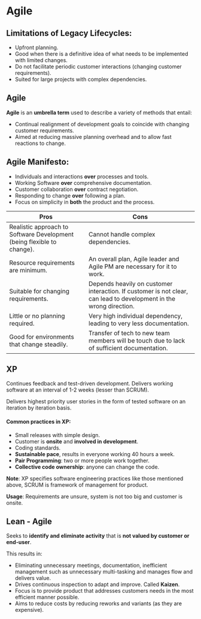 # Agile

## Limitations of Legacy Lifecycles:

- Upfront planning.
- Good when there is a definitive idea of what needs to be implemented with limited changes.
- Do not facilitate periodic customer interactions (changing customer requirements).
- Suited for large projects with complex dependencies.

## Agile

**Agile** is an **umbrella term** used to describe a variety of methods that entail:

- Continual realignment of development goals to coincide with changing customer requirements.
- Aimed at reducing massive planning overhead and to allow fast reactions to change.

## Agile Manifesto:

- Individuals and interactions **over** processes and tools.
- Working Software **over** comprehensive documentation.
- Customer collaboration **over** contract negotiation.
- Responding to change **over** following a plan.
- Focus on simplicity in **both** the product and the process.

| Pros | Cons |
| ---- | ---- |
|Realistic approach to Software Development (being flexible to change).| Cannot handle complex dependencies.|
|Resource requirements are minimum. | An overall plan, Agile leader and Agile PM are necessary for it to work. |
|Suitable for changing requirements. | Depends heavily on customer interaction. If customer is not clear, can lead to development in the wrong direction. |
|Little or no planning required. | Very high individual dependency, leading to very less documentation. |
|Good for environments that change steadily. | Transfer of tech to new team members will be touch due to lack of sufficient documentation. |

## XP

Continues feedback and test-driven development. Delivers working software at an interval of 1-2 weeks (lesser than SCRUM).

Delivers highest priority user stories in the form of tested software on an iteration by iteration basis.

#### Common practices in XP:

- Small releases with simple design.
- Customer is **onsite** and **involved in development**.
- Coding standards.
- **Sustainable pace**, results in everyone working 40 hours a week.
- **Pair Programming**: two or more people work together. 
- **Collective code ownership**: anyone can change the code.

**Note**: XP specifies software engineering practices like those mentioned above, SCRUM is framework of management for product.

**Usage**: Requirements are unsure, system is not too big and customer is onsite.

## Lean - Agile

Seeks to **identify and eliminate activity** that is **not valued by customer or end-user**.

This results in:

- Eliminating unnecessary meetings, documentation, inefficient management such as unnecessary multi-tasking and manages flow and delivers value.
- Drives continuous inspection to adapt and improve. Called **Kaizen**.
- Focus is to provide product that addresses customers needs in the most efficient manner possible.
- Aims to reduce costs by reducing reworks and variants (as they are expensive).

